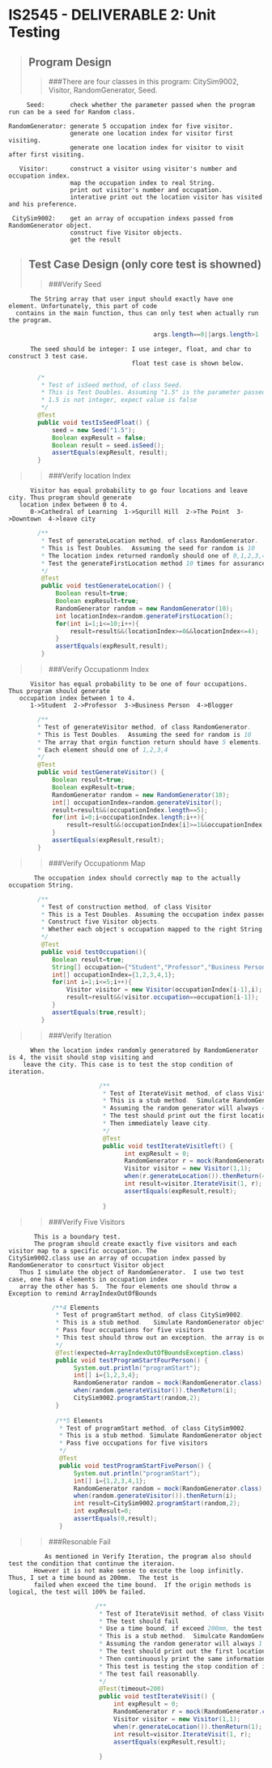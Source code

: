 # **IS2545 - DELIVERABLE 2: Unit Testing**
>## Program Design
>>###There are four classes in this program: CitySim9002, Visitor, RandomGenerator, Seed.
    
         Seed:       check whether the parameter passed when the program run can be a seed for Random class.
    
    RandomGenerator: generate 5 occupation index for five visitor.
                     generate one location index for visitor first visiting.
                     generate one location index for visitor to visit after first visiting.
                     
       Visitor:      construct a visitor using visitor's number and occupation index.
                     map the occupation index to real String.
                     print out visitor's number and occupation.
                     interative print out the location visitor has visited and his preference.
             
     CitySim9002:    get an array of occupation indexs passed from RandomGenerator object.
                     construct five Visitor objects.
                     get the result
>## Test Case Design (only core test is showned)
>>###Verify Seed

          The String array that user input should exactly have one element. Unfortunately, this part of code 
      contains in the main function, thus can only test when actually run the program.
```Java
                                        args.length==0||args.length>1
```
            
          The seed should be integer: I use integer, float, and char to construct 3 test case.
                                      float test case is shown below.
          
```Java
        /*
         * Test of isSeed method, of class Seed.
         * This is Test Doubles. Assuming "1.5" is the parameter passed into Seed
         * 1.5 is not integer, expect value is false
         */
        @Test
        public void testIsSeedFloat() {
            seed = new Seed("1.5");
            Boolean expResult = false;
            Boolean result = seed.isSeed();
            assertEquals(expResult, result);
        }
```
>>###Verify location Index

          Visitor has equal probability to go four locations and leave city. Thus program should generate
       location index between 0 to 4. 
          0->Cathedral of Learning  1->Squrill Hill  2->The Point  3->Downtown  4->leave city
          
```Java
        /**
         * Test of generateLocation method, of class RandomGenerator.
         * This is Test Doubles.  Assuming the seed for random is 10
         * The location index returned randomly should one of 0,1,2,3,4
         * Test the generateFirstLocation method 10 times for assurance
         */
         @Test
         public void testGenerateLocation() {
             Boolean result=true;
             Boolean expResult=true;
             RandomGenerator random = new RandomGenerator(10);
             int locationIndex=random.generateFirstLocation();
             for(int i=1;i<=10;i++){
                 result=result&&(locationIndex>=0&&locationIndex<=4);
             }
             assertEquals(expResult,result);
         }
```
>>###Verify Occupationm Index

          Visitor has equal probability to be one of four occupations. Thus program should generate
       occupation index between 1 to 4. 
          1->Student  2->Professor  3->Business Person  4->Blogger
```Java
        /**
        * Test of generateVisitor method, of class RandomGenerator.
        * This is Test Doubles.  Assuming the seed for random is 10
        * The array that orgin function return should have 5 elements.
        * Each element should one of 1,2,3,4
        */
        @Test
        public void testGenerateVisitor() {
            Boolean result=true;
            Boolean expResult=true;
            RandomGenerator random = new RandomGenerator(10);
            int[] occupationIndex=random.generateVisitor();
            result=result&&(occupationIndex.length==5);
            for(int i=0;i<occupationIndex.length;i++){
                result=result&&(occupationIndex[i]>=1&&occupationIndex[i]<=4);
            }
            assertEquals(expResult,result);
        }
```        
>>###Verify Occupationm Map

           The occupation index should correctly map to the actually occupation String. 
```Java
        /**
         * Test of construction method, of class Visitor
         * This is a Test Doubles. Assuming the occupation index passed into method is from a given array
         * Construct five Visitor objects.
         * Whether each object's occupation mapped to the right String
         */
         @Test
         public void testOccupation(){
            Boolean result=true;
            String[] occupation={"Student","Professor","Business Person","Blogger","Student"};
            int[] occupationIndex={1,2,3,4,1};
            for(int i=1;i<=5;i++){
                Visitor visitor = new Visitor(occupationIndex[i-1],i);
                result=result&&(visitor.occupation==occupation[i-1]);
            }
            assertEquals(true,result);
         }
```
>>###Verify Iteration

          When the location index randomly generatored by RandomGenerator is 4, the visit should stop visiting and
        leave the city. This case is to test the stop condition of iteration.
```Java
                         /**
                          * Test of IterateVisit method, of class Visitor.
                          * This is a stub method.  Simulcate RandomGenerator object
                          * Assuming the random generator will always 4 for location index
                          * The test should print out the first location visitor1 visit and his preference.
                          * Then immediately leave city.
                          */
                          @Test
                          public void testIterateVisitleft() {
                                int expResult = 0;
                                RandomGenerator r = mock(RandomGenerator.class);      //mock
                                Visitor visitor = new Visitor(1,1);
                                when(r.generateLocation()).thenReturn(4);
                                int result=visitor.IterateVisit(1, r);
                                assertEquals(expResult,result);
   
                          }
```                          
>>###Verify Five Visitors 

           This is a boundary test.
           The program should create exactly five visitors and each visitor map to a specific occupation. The                        CitySim9002.class use an array of occupation index passed by RandomGenerator to consrtuct Visitor object
       Thus I simulate the object of RandomGenerator.  I use two test case, one has 4 elements in occupation index 
       array the other has 5.  The four elements one should throw a Exception to remind ArrayIndexOutOfBounds
```Java
            /**4 Elements
             * Test of programStart method, of class CitySim9002.
             * This is a stub method.   Simulate RandomGenerator object
             * Pass four occupations for five visitors
             * This test should throw out an exception, the array is out of bound
             */
             @Test(expected=ArrayIndexOutOfBoundsException.class)
             public void testProgramStartFourPerson() {
                  System.out.println("programStart");
                  int[] i={1,2,3,4};                                    //occupation index array
                  RandomGenerator random = mock(RandomGenerator.class);  //mock
                  when(random.generateVisitor()).thenReturn(i);
                  CitySim9002.programStart(random,2);
             }
             
             /**5 Elements
              * Test of programStart method, of class CitySim9002.
              * This is a stub method. Simulate RandomGenerator object
              * Pass five occupations for five visitors
              */
              @Test
              public void testProgramStartFivePerson() {
                  System.out.println("programStart");
                  int[] i={1,2,3,4,1};                                  //occupation index array
                  RandomGenerator random = mock(RandomGenerator.class);  //mock
                  when(random.generateVisitor()).thenReturn(i);
                  int result=CitySim9002.programStart(random,2);
                  int expResult=0;
                  assertEquals(0,result);
              }
```
>>###Resonable Fail

              As mentioned in Verify Iteration, the program also should test the condition that continue the iteraion.
           However it is not make sense to excute the loop infinitly.  Thus, I set a time bound as 200mm.  The test is 
           failed when exceed the time bound.  If the origin methods is logical, the test will 100% be failed.
```Java
                        /**
                         * Test of IterateVisit method, of class Visitor.
                         * The test should fail
                         * Use a time bound, if exceed 200mm, the test fail.
                         * This is a stub method.  Simulcate RandomGenerator object
                         * Assuming the random generator will always 1 for location index
                         * The test should print out the first location visitor1 visit and his preference.
                         * Then continuously print the same information.
                         * This test is testing the stop condition of iteration
                         * The test fail reasonablly. 
                         */
                         @Test(timeout=200)
                         public void testIterateVisit() {
                             int expResult = 0;
                             RandomGenerator r = mock(RandomGenerator.class);
                             Visitor visitor = new Visitor(1,1);
                             when(r.generateLocation()).thenReturn(1);
                             int result=visitor.IterateVisit(1, r);
                             assertEquals(expResult,result);
   
                         }
```        
 
    
